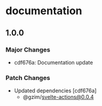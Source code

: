 # documentation

## 1.0.0

### Major Changes

- cdf676a: Documentation update

### Patch Changes

- Updated dependencies [cdf676a]
  - @gzim/svelte-actions@0.0.4
